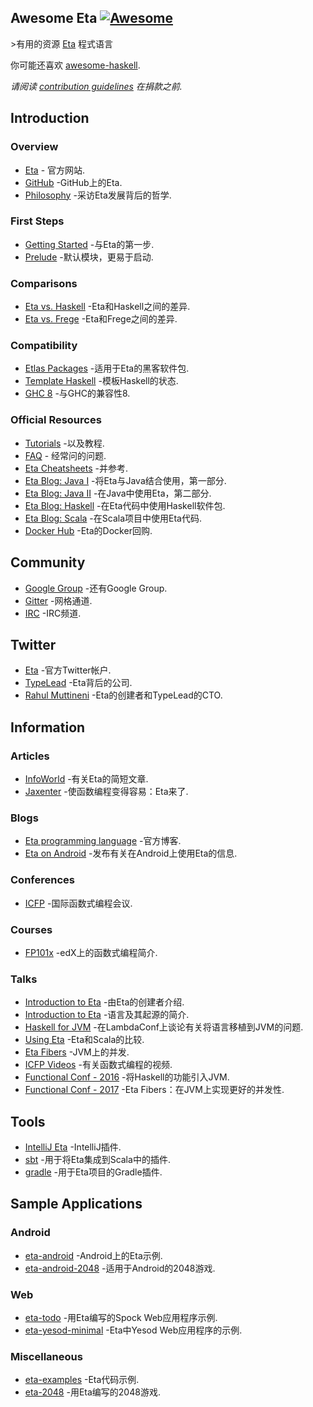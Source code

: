 <div class="github-widget" data-repo="sfischer13/awesome-eta"></div>

<!--lint disable double-link-->

## Awesome Eta [![Awesome](https://awesome.re/badge.svg)](https://awesome.re)

&gt;有用的资源 [Eta](https://eta-lang.org/) 程式语言

你可能还喜欢 [awesome-haskell](https://github.com/krispo/awesome-haskell).

*请阅读 [contribution guidelines](https://github.com/sfischer13/awesome-eta/blob/master/contributing.md) 在捐款之前.*


<!-- START doctoc generated TOC please keep comment here to allow auto update -->
<!-- DON'T EDIT THIS SECTION, INSTEAD RE-RUN doctoc TO UPDATE -->


<!-- END doctoc generated TOC please keep comment here to allow auto update -->

## Introduction

### Overview

- [Eta](https://eta-lang.org/) - 官方网站.
- [GitHub](https://github.com/typelead/eta) -GitHub上的Eta.
- [Philosophy](http://blog.ezyang.com/2018/09/hiw18-lets-go-mainstream-with-eta/) -采访Eta发展背后的哲学.

### First Steps

- [Getting Started](https://eta-lang.org/docs/user-guides/eta-user-guide/introduction/what-is-eta) -与Eta的第一步.
- [Prelude](https://github.com/eta-lang/eta-prelude) -默认模块，更易于启动.

### Comparisons

- [Eta vs. Haskell](https://eta-lang.org/docs/faq#eta-not-haskell) -Eta和Haskell之间的差异.
- [Eta vs. Frege](https://eta-lang.org/docs/faq#eta-vs-frege) -Eta和Frege之间的差异.

### Compatibility

- [Etlas Packages](https://github.com/typelead/eta-hackage#supported-packages) -适用于Eta的黑客软件包.
- [Template Haskell](https://eta-lang.org/docs/faq#eta-repl-support) -模板Haskell的状态.
- [GHC 8](https://eta-lang.org/docs/faq#is-eta-compatible-ghc8) -与GHC的兼容性8.

### Official Resources

- [Tutorials](https://eta-lang.org/docs/tutorials) -以及教程.
- [FAQ](https://eta-lang.org/docs/faq) - 经常问的问题.
- [Eta Cheatsheets](https://eta-lang.org/docs/cheatsheets) -并参考.
- [Eta Blog: Java I](https://blog.eta-lang.org/https-medium-com-jyothsnasrinivas-the-best-of-both-the-worlds-eta-and-java-part-1-336d181de89d) -将Eta与Java结合使用，第一部分.
- [Eta Blog: Java II](https://blog.eta-lang.org/the-best-of-both-the-worlds-eta-and-java-part-2-d7cf27acdef7) -在Java中使用Eta，第二部分.
- [Eta Blog: Haskell](https://blog.eta-lang.org/eta-in-practice-working-with-haskell-packages-5dfa3dc0c98a) -在Eta代码中使用Haskell软件包.
- [Eta Blog: Scala](https://blog.eta-lang.org/integrating-eta-into-your-scala-projects-a8d494a2c5b0) -在Scala项目中使用Eta代码.
- [Docker Hub](https://hub.docker.com/r/typelead/eta/) -Eta的Docker回购.

## Community

- [Google Group](https://groups.google.com/forum/#!forum/eta-discuss) -还有Google Group.
- [Gitter](https://gitter.im/typelead/eta) -网格通道.
- [IRC](https://kiwiirc.com/client/irc.freenode.net/#eta-lang) -IRC频道.

## Twitter
- [Eta](https://twitter.com/eta_lang) -官方Twitter帐户.
- [TypeLead](https://twitter.com/typelead) -Eta背后的公司.
- [Rahul Muttineni](https://twitter.com/rahulmutt) -Eta的创建者和TypeLead的CTO.

## Information

### Articles

- [InfoWorld](https://www.infoworld.com/article/3157373/java/new-jvm-language-stands-apart-from-scala-clojure.html) -有关Eta的简短文章.
- [Jaxenter](https://jaxenter.com/eta-pirates-of-the-jvm-133518.html) -使函数编程变得容易：Eta来了.

### Blogs

- [Eta programming language](https://blog.eta-lang.org/) -官方博客.
- [Eta on Android](https://brianmckenna.org/blog/eta_android) -发布有关在Android上使用Eta的信息.

### Conferences

- [ICFP](http://www.icfpconference.org/) -国际函数式编程会议.

### Courses

- [FP101x](https://www.edx.org/course/introduction-functional-programming-delftx-fp101x-0) -edX上的函数式编程简介.

### Talks

- [Introduction to Eta](https://www.youtube.com/watch?v=hmDLNO7Gkxs) -由Eta的创建者介绍.
- [Introduction to Eta](https://brianmckenna.org/files/presentations/lambdajam-2017-eta.pdf) -语言及其起源的简介.
- [Haskell for JVM](https://www.youtube.com/watch?v=P1dmHKJ2vak) -在LambdaConf上谈论有关将语言移植到JVM的问题.
- [Using Eta](https://speakerdeck.com/filippovitale/using-eta-for-what-you-dont-like-writing-in-scala) -Eta和Scala的比较.
- [Eta Fibers](https://rahulmutt.github.io/slides/fuconf17-eta-fibers/slides.html#1) -JVM上的并发.
- [ICFP Videos](https://www.youtube.com/channel/UCwRL68qZFfub1Ep1EScfmBw) -有关函数式编程的视频.
- [Functional Conf - 2016](https://www.youtube.com/watch?v=CscBSNF6qnE) -将Haskell的功能引入JVM.
- [Functional Conf - 2017](https://www.youtube.com/watch?v=ZuJg2cfmSmw) -Eta Fibers：在JVM上实现更好的并发性.

## Tools

- [IntelliJ Eta](https://github.com/typelead/intellij-eta) -IntelliJ插件.
- [sbt](https://github.com/typelead/sbt-eta) -用于将Eta集成到Scala中的插件.
- [gradle](https://github.com/typelead/gradle-eta) -用于Eta项目的Gradle插件.

## Sample Applications

### Android

- [eta-android](https://github.com/puffnfresh/eta-android) -Android上的Eta示例.
- [eta-android-2048](https://github.com/Jyothsnasrinivas/eta-android-2048) -适用于Android的2048游戏.

### Web

- [eta-todo](https://github.com/Jyothsnasrinivas/eta-todo) -用Eta编写的Spock Web应用程序示例.
- [eta-yesod-minimal](https://github.com/Jyothsnasrinivas/eta-yesod-minimal) -Eta中Yesod Web应用程序的示例.

### Miscellaneous

- [eta-examples](https://github.com/typelead/eta-examples) -Eta代码示例.
- [eta-2048](https://github.com/rahulmutt/eta-2048) -用Eta编写的2048游戏.
